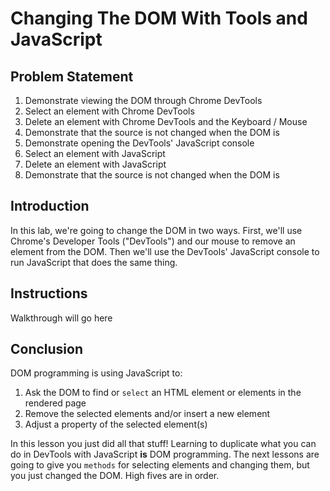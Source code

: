 # Changing The DOM With Tools and JavaScript

## Problem Statement

1. Demonstrate viewing the DOM through Chrome DevTools
2. Select an element with Chrome DevTools
3. Delete an element with Chrome DevTools and the Keyboard / Mouse
4. Demonstrate that the source is not changed when the DOM is
5. Demonstrate opening the DevTools' JavaScript console
5. Select an element with JavaScript
6. Delete an element with JavaScript
7. Demonstrate that the source is not changed when the DOM is

## Introduction
In this lab, we're going to change the DOM in two ways. First, we'll
use Chrome's Developer Tools ("DevTools") and our mouse to remove an element
from the DOM. Then we'll use the DevTools' JavaScript console to run JavaScript that does the same thing.


## Instructions
Walkthrough will go here

## Conclusion

DOM programming is using JavaScript to:

1. Ask the DOM to find or `select` an HTML element or elements in the rendered page
2. Remove the selected elements and/or insert a new element
3. Adjust a property of the selected element(s)


In this lesson you just did all that stuff! Learning to duplicate what you can
do in DevTools with JavaScript **is** DOM programming. The next lessons are
going to give you `methods` for selecting elements and changing them, but you
just changed the DOM. High fives are in order.
